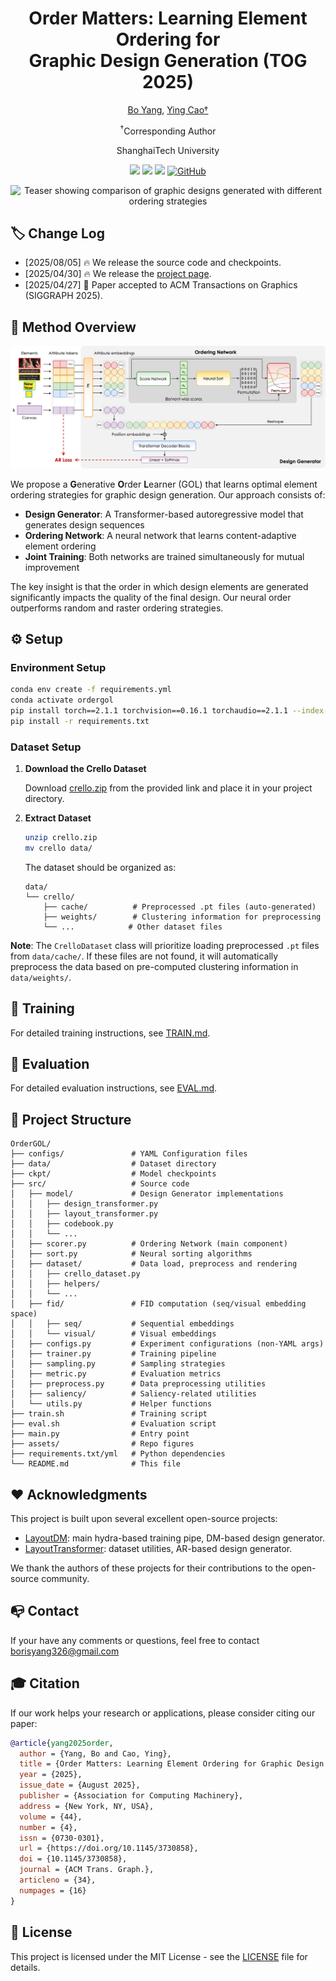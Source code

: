<div align="center">
<h1>Order Matters: Learning Element Ordering for <br> Graphic Design Generation (TOG 2025)</h1>

[Bo Yang](https://borisyang326.github.io/), [Ying Cao†](https://www.ying-cao.com/)

<sup>†</sup>Corresponding Author

ShanghaiTech University

<a href='https://dl.acm.org/doi/10.1145/3730858'><img src='https://img.shields.io/badge/Paper-PDF-red'></a>
<a href='https://borisyang326.github.io/ordermatters.html'><img src='https://img.shields.io/badge/Project-Page-green'></a>
<a href='https://github.com/borisyang326/OrderGOL'><img src='https://img.shields.io/badge/Github-Code-bb8a2e?logo=github'></a>
[![GitHub](https://img.shields.io/github/stars/borisyang326/OrderGOL?style=social)](https://github.com/borisyang326/OrderGOL)

</div>

<p align="center">
  <img src="assets/teaser_v5.jpg" alt="Teaser showing comparison of graphic designs generated with different ordering strategies">
</p>

## 🏷️ Change Log 

- [2025/08/05] 🔥 We release the source code and checkpoints.
- [2025/04/30] 🔥 We release the <a href='https://borisyang326.github.io/ordermatters.html'>project page</a>.
- [2025/04/27] 📄 Paper accepted to ACM Transactions on Graphics (SIGGRAPH 2025).

## 🔆 Method Overview

<p align="center">
  <img src="assets/full_pipe-v4.png" alt="GOL Framework Pipeline">
</p>

We propose a **G**enerative **O**rder **L**earner (GOL) that learns optimal element ordering strategies for graphic design generation. Our approach consists of:

- **Design Generator**: A Transformer-based autoregressive model that generates design sequences
- **Ordering Network**: A neural network that learns content-adaptive element ordering
- **Joint Training**: Both networks are trained simultaneously for mutual improvement

The key insight is that the order in which design elements are generated significantly impacts the quality of the final design. Our neural order outperforms random and raster ordering strategies.

## ⚙️ Setup

### Environment Setup
```bash
conda env create -f requirements.yml
conda activate ordergol   
pip install torch==2.1.1 torchvision==0.16.1 torchaudio==2.1.1 --index-url https://download.pytorch.org/whl/cu121
pip install -r requirements.txt
```

### Dataset Setup
1. **Download the Crello Dataset**
   
   Download [crello.zip](https://drive.google.com/file/d/1YZ2gjCC0QMPdr18oYEe8mv_w5RO_eYDX/view?usp=sharing) from the provided link and place it in your project directory.

2. **Extract Dataset**
   ```bash
   unzip crello.zip
   mv crello data/
   ```
   
   The dataset should be organized as:
   ```
   data/
   └── crello/
       ├── cache/          # Preprocessed .pt files (auto-generated)
       ├── weights/        # Clustering information for preprocessing
       └── ...            # Other dataset files
   ```

**Note**: The `CrelloDataset` class will prioritize loading preprocessed `.pt` files from `data/cache/`. If these files are not found, it will automatically preprocess the data based on pre-computed clustering information in `data/weights/`.

## 🚀 Training

For detailed training instructions, see [TRAIN.md](TRAIN.md).

## 🎯 Evaluation

For detailed evaluation instructions, see [EVAL.md](EVAL.md).


## 📁 Project Structure

```
OrderGOL/
├── configs/               # YAML Configuration files
├── data/                  # Dataset directory
├── ckpt/                  # Model checkpoints
├── src/                   # Source code
│   ├── model/             # Design Generator implementations
│   │   ├── design_transformer.py
│   │   ├── layout_transformer.py
│   │   ├── codebook.py
│   │   └── ...
│   ├── scorer.py          # Ordering Network (main component)
│   ├── sort.py            # Neural sorting algorithms
│   ├── dataset/           # Data load, preprocess and rendering
│   │   ├── crello_dataset.py
│   │   ├── helpers/
│   │   └── ...  
│   ├── fid/               # FID computation (seq/visual embedding space)
│   │   ├── seq/           # Sequential embeddings
│   │   └── visual/        # Visual embeddings
│   ├── configs.py         # Experiment configurations (non-YAML args)
│   ├── trainer.py         # Training pipeline
│   ├── sampling.py        # Sampling strategies
│   ├── metric.py          # Evaluation metrics
│   ├── preprocess.py      # Data preprocessing utilities
│   ├── saliency/          # Saliency-related utilities
│   └── utils.py           # Helper functions
├── train.sh               # Training script
├── eval.sh                # Evaluation script  
├── main.py                # Entry point
├── assets/                # Repo figures
├── requirements.txt/yml   # Python dependencies
└── README.md              # This file
```

## ❤️ Acknowledgments

This project is built upon several excellent open-source projects:
- [LayoutDM](https://github.com/CyberAgentAILab/layout-dm): main hydra-based training pipe, DM-based design generator.
- [LayoutTransformer](https://github.com/kampta/DeepLayout): dataset utilities, AR-based design generator.

We thank the authors of these projects for their contributions to the open-source community.

## 📭 Contact

If your have any comments or questions, feel free to contact [borisyang326@gmail.com](mailto:borisyang326@gmail.com)

## 🎓 Citation

If our work helps your research or applications, please consider citing our paper:

```bibtex
@article{yang2025order,
  author = {Yang, Bo and Cao, Ying},
  title = {Order Matters: Learning Element Ordering for Graphic Design Generation},
  year = {2025},
  issue_date = {August 2025},
  publisher = {Association for Computing Machinery},
  address = {New York, NY, USA},
  volume = {44},
  number = {4},
  issn = {0730-0301},
  url = {https://doi.org/10.1145/3730858},
  doi = {10.1145/3730858},
  journal = {ACM Trans. Graph.},
  articleno = {34},
  numpages = {16}
}
```

## 📄 License

This project is licensed under the MIT License - see the [LICENSE](LICENSE) file for details.
